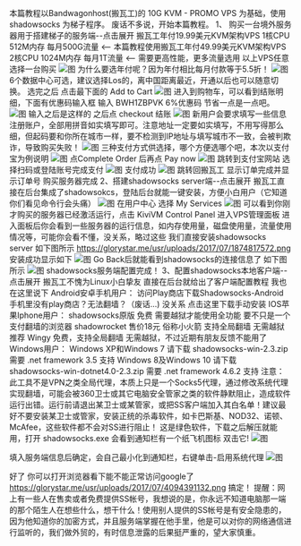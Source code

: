 本篇教程以Bandwagonhost(搬瓦工)的 10G KVM - PROMO VPS 为基础，使用 shadowsocks 为梯子程序。
废话不多说，开始本篇教程。
1、 购买一台境外服务器用于搭建梯子的服务端--点击展开
搬瓦工年付19.99美元KVM架构VPS 1核CPU 512M内存 每月500G流量 <-- 本篇教程使用搬瓦工年付49.99美元KVM架构VPS 2核CPU 1024M内存 每月1T流量 <-- 需要更高性能，更多流量选用
以上VPS任意选择一台购买
![图](https://glorystar.me/usr/uploads/2017/07/2792248057.png)
为什么要选年付呢？因为年付相比每月付款等于5.5折！
![图](https://glorystar.me/usr/uploads/2017/07/3868812956.png)
6个数据中心可选，建议选择Los的，离中国距离最近，开通以后也可以随意切换。
选完之后 点击最下面的 Add to Cart
![图](https://glorystar.me/usr/uploads/2017/07/1847888081.png)
进入到购物车，可以看到结账明细，下面有优惠码输入框 输入 BWH1ZBPVK 6%优惠码 节省一点是一点吧。
![图](https://glorystar.me/usr/uploads/2017/07/1747458751.png)
输入之后是这样的 之后点 checkout 结账
![图](https://glorystar.me/usr/uploads/2017/07/2381886666.png)
新用户会要求填写一些信息注册账户，全部用拼音如实填写即可。注意地址一定要如实填写，不用写得那么细，但起码要和你所在城市一样，要不检测到IP地址与填写城市不一致，会被判欺诈，导致购买失败！
![图](https://glorystar.me/usr/uploads/2017/07/3188850783.png)
三种支付方式供选择，哪个方便选哪个吧，本次以支付宝为例说明
![图](https://glorystar.me/usr/uploads/2017/07/3294554454.png)
点Complete Order 后再点 Pay now
![图](https://glorystar.me/usr/uploads/2017/07/1222399285.png)
跳转到支付宝网站 选择扫码或登陆账号完成支付
![图](https://glorystar.me/usr/uploads/2017/07/147543707.png)
支付成功
![图](https://glorystar.me/usr/uploads/2017/07/3498527012.png)
跳转回搬瓦工 显示订单完成并显示订单号
购买服务器完成
2、搭建shadowsocks server端--点击展开
搬瓦工直接在后台集成了shadowsokcs，登陆后台就能一键安装，方便小白用户（它知道你们看见命令行会头痛）
![图](https://glorystar.me/usr/uploads/2017/07/2582920546.png)
在用户中心 选择 My Services
![图](https://glorystar.me/usr/uploads/2017/07/1650676052.png)
可以看到你刚才购买的服务器已经激活运行，点击 KiviVM Control Panel 进入VPS管理面板
进入面板后你会看到一些服务器的运行信息，如内存使用量，磁盘使用量，流量使用情况等，可能你会看不懂，没关系，略过这些
我们直接安装shadowsocks server 如下图所示
https://glorystar.me/usr/uploads/2017/07/1874817572.png
安装成功显示如下
![图](https://glorystar.me/usr/uploads/2017/07/245912448.png)
Go Back后就能看到shadowsocks的连接信息了 如下图所示
![图](https://glorystar.me/usr/uploads/2017/07/3519233872.png)
shadowsocks服务端配置完成！
3、配置shadowsocks本地客户端--点击展开
搬瓦工不愧为Linux小白挚友 直接在后台就给出了客户端配置教程 我也在这里说下
Android安卓手机用户：
访问Play商店下载Shadowsocks-Android 手机里没有play商店？无法翻墙？（废话...) 没关系 点击这里下载手动安装
IOS苹果Iphone用户：
shadowsocks原版 免费 需要越狱才能使用全功能 要不只是一个支付翻墙的浏览器
shadowrocket 售价18元 俗称小火箭 支持全局翻墙 无需越狱 推荐
Wingy 免费，支持全局翻墙 无需越狱，不过近期有朋友反馈不能用了
Windows用户：
Windows XP和Windows 7 请下载 shadowsocks-win-2.3.zip 需要 .net framework 3.5 支持
Windows 8及Windows 10 请下载 shadowsocks-win-dotnet4.0-2.3.zip 需要 .net framework 4.6.2 支持
注意：此工具不是VPN之类全局代理，本质上只是一个Socks5代理，通过修改系统代理实现翻墙，可能会被360卫士或其它电脑安全管家之类的软件静默阻止，造成软件运行出错。运行前请退出某卫士或某管家，或把SS客户端加入其白名单！建议最好不要安装某卫士或管家，安装正统的杀毒软件，如卡巴斯基、NOD32、诺顿、McAfee，这些软件都不会对SS进行阻止！
这是绿色软件，下载之后解压就能用，打开 shadowsocks.exe 会看到通知栏有一个纸飞机图标 双击它!
![图](https://glorystar.me/usr/uploads/2017/07/2885063964.png)

填入服务端信息后确定，会自己最小化到通知栏，右键单击-启用系统代理
![图](https://glorystar.me/usr/uploads/2017/07/1426429880.png)

好了 你可以打开浏览器看下能不能正常访问google了
https://glorystar.me/usr/uploads/2017/07/4094391132.png
搞定！
提醒：网上有一些人在售卖或者免费提供SS帐号，我想说的是，你永远不知道电脑那一端的那个陌生人在想些什么，想干什么！使用别人提供的SS帐号是有安全隐患的，因为他知道你的加密方式，并且服务端掌握在他手里，他是可以对你的网络通信进行监听的，我们做外贸的，有时信息泄露的后果挺严重的，望大家慎重。
